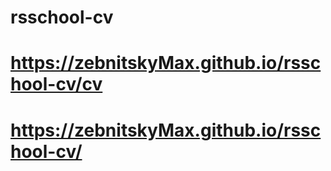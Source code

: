 # rsschool-cv
# <https://zebnitskyMax.github.io/rsschool-cv/cv>
# <https://zebnitskyMax.github.io/rsschool-cv/>